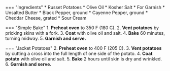 === "Ingredients"
    * Russet Potatoes
    * Olive Oil
    * Kosher Salt
    * For Garnish
        * Unsalted Butter
        * Black Pepper, ground
        * Cayenne Pepper, ground
        * Cheddar Cheese, grated
        * Sour Cream

=== "Simple Bake"
    1. **Preheat oven** to 350 F (180 C).
    2. **Vent potatoes** by pricking skins with a fork.
    3. **Coat** with olive oil and salt.
    4. **Bake** 60 minutes, turning midway.
    5. **Garnish and serve.**

=== "Jacket Potatoes"
    2. **Preheat oven** to 400 F (205 C).
    3. **Vent potatoes** by cutting a cross into the full length of one side of the potato.
    4. **Coat potato** with olive oil and salt.
    5. **Bake** 2 hours until skin is dry and wrinkled.
    6. **Garnish and serve.**

[^1]:
    Prakash, Sheela. ["The Secret to Better Baked Potatoes? Cook Them Like the British Do."](https://www.thekitchn.com/jacket-potato-22943799) *The Kitchn.* 4 September 2020. Accessed December 2020.
